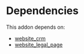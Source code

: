 # Dependencies

This addon depends on:

- [website_crm](https://github.com/bringout/oca-ocb-website/tree/33ba6b76d9cd1aa463f8ac53c8c5d7bc407487ed/odoo-bringout-oca-ocb-website_crm)
- [website_legal_page](https://github.com/bringout/oca-website)

